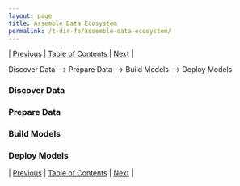```yaml
---
layout: page
title: Assemble Data Ecosystem
permalink: /t-dir-fb/assemble-data-ecosystem/
---
```



| [Previous](https://ankit-rathi.github.io/t-dir-fb/build-data-architecture/) | [Table of Contents](https://ankit-rathi.github.io/t-dir-fb/) | [Next](https://ankit-rathi.github.io/t-dir-fb/enforce-data-governance/)  |

Discover Data --> Prepare Data --> Build Models --> Deploy Models

### Discover Data

### Prepare Data

### Build Models

### Deploy Models



| [Previous](https://ankit-rathi.github.io/t-dir-fb/build-data-architecture/) | [Table of Contents](https://ankit-rathi.github.io/t-dir-fb/) | [Next](https://ankit-rathi.github.io/t-dir-fb/enforce-data-governance/)  |

